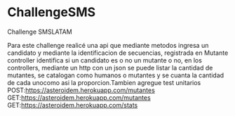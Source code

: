 # ChallengeSMS
Challenge SMSLATAM

Para este challenge realicé una api que mediante metodos ingresa un candidato y mediante la identificacion de secuencias, registrada en Mutante controller identifica si un candidato es o no un mutante o no, en los controllers, mediante un http con un json se puede listar la cantidad de mutantes, se catalogan como humanos o mutantes y se cuanta la cantidad de cada unocomo  asi la proporcion.Tambien agregue test unitarios
POST:https://asteroidem.herokuapp.com/mutantes
GET:https://asteroidem.herokuapp.com/mutantes
GET:https://asteroidem.herokuapp.com/stats
